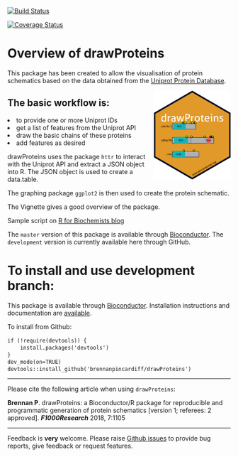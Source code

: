 [![Build Status](https://travis-ci.org/brennanpincardiff/drawProteins.svg?branch=master)](https://travis-ci.org/brennanpincardiff/drawProteins)

[![Coverage Status](https://coveralls.io/repos/github/brennanpincardiff/drawProteins/badge.svg?branch=master)](https://coveralls.io/github/brennanpincardiff/drawProteins?branch=master)

# Overview of drawProteins
This package has been created to allow the visualisation of protein schematics based on the data obtained from the [Uniprot Protein Database](http://www.uniprot.org/). 

<img src="https://raw.githubusercontent.com/Bioconductor/BiocStickers/master/drawProteins/drawProteins.png" height="200" align="right" />

## The basic workflow is:
<li> to provide one or more Uniprot IDs
<li> get a list of features from the Uniprot API
<li> draw the basic chains of these proteins
<li> add features as desired

drawProteins uses the package `httr` to interact with the Uniprot API and extract a JSON object into R. The JSON object is used to create a data.table. 

The graphing package `ggplot2` is then used to create the protein schematic. 

The Vignette gives a good overview of the package. 

Sample script on [R for Biochemists blog](http://rforbiochemists.blogspot.co.uk/2017/11/using-drawproteins-for-draw-nf-kappab.html)

The `master` version of this package is available through 
[Bioconductor](http://bioconductor.org/packages/release/bioc/html/drawProteins.html).
The `development` version is currently available here through GitHub.

To install and use development branch: 
=======
This package is available through
[Bioconductor](https://bioconductor.org/packages/devel/bioc/html/drawProteins.html).
Installation instructions and documentation are [available](https://bioconductor.org/packages/devel/bioc/html/drawProteins.html). 

To install from Github: 

```{r, eval = FALSE}
if (!require(devtools)) {
    install.packages('devtools')
}
dev_mode(on=TRUE)
devtools::install_github('brennanpincardiff/drawProteins')
```


-----------------------------------------------------

Please cite the following article when using `drawProteins`:

__Brennan P__. drawProteins: a Bioconductor/R package for reproducible and
programmatic generation of protein schematics [version 1; referees: 2 approved].
__*F1000Research*__ 2018, 7:1105 

-------------------------------------------------------

Feedback is <b>very</b> welcome. 
Please raise 
[Github issues](https://github.com/brennanpincardiff/drawProteins/issues)
to provide bug reports, give feedback or request features.  


